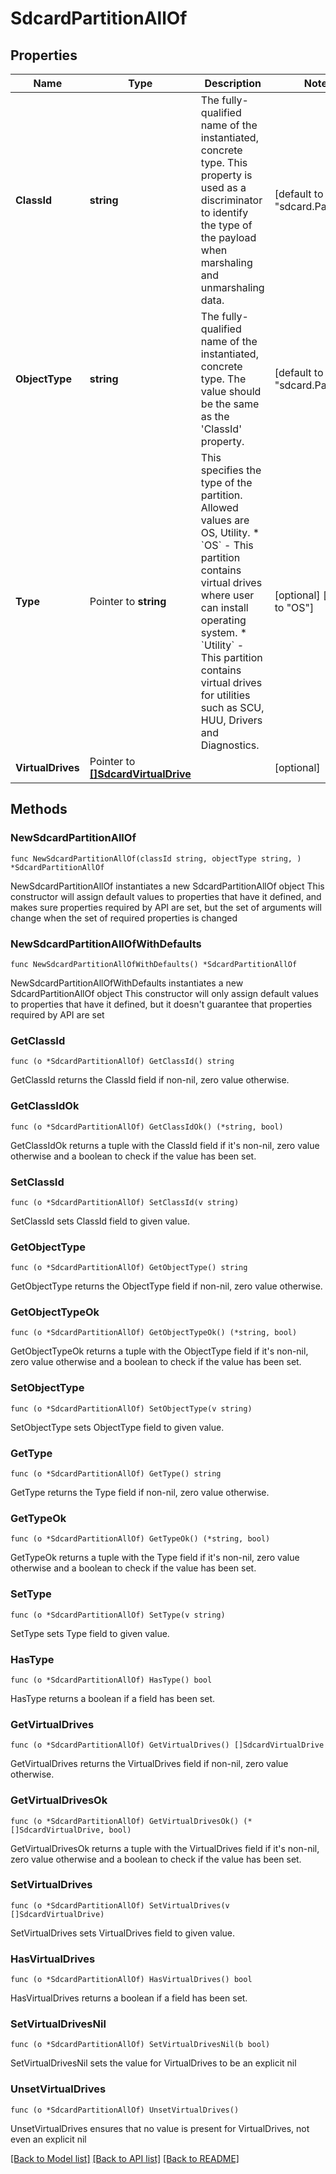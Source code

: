 # SdcardPartitionAllOf

## Properties

Name | Type | Description | Notes
------------ | ------------- | ------------- | -------------
**ClassId** | **string** | The fully-qualified name of the instantiated, concrete type. This property is used as a discriminator to identify the type of the payload when marshaling and unmarshaling data. | [default to "sdcard.Partition"]
**ObjectType** | **string** | The fully-qualified name of the instantiated, concrete type. The value should be the same as the &#39;ClassId&#39; property. | [default to "sdcard.Partition"]
**Type** | Pointer to **string** | This specifies the type of the partition. Allowed values are OS, Utility. * &#x60;OS&#x60; - This partition contains virtual drives where user can install operating system. * &#x60;Utility&#x60; - This partition contains virtual drives for utilities such as SCU, HUU, Drivers and Diagnostics. | [optional] [default to "OS"]
**VirtualDrives** | Pointer to [**[]SdcardVirtualDrive**](sdcard.VirtualDrive.md) |  | [optional] 

## Methods

### NewSdcardPartitionAllOf

`func NewSdcardPartitionAllOf(classId string, objectType string, ) *SdcardPartitionAllOf`

NewSdcardPartitionAllOf instantiates a new SdcardPartitionAllOf object
This constructor will assign default values to properties that have it defined,
and makes sure properties required by API are set, but the set of arguments
will change when the set of required properties is changed

### NewSdcardPartitionAllOfWithDefaults

`func NewSdcardPartitionAllOfWithDefaults() *SdcardPartitionAllOf`

NewSdcardPartitionAllOfWithDefaults instantiates a new SdcardPartitionAllOf object
This constructor will only assign default values to properties that have it defined,
but it doesn't guarantee that properties required by API are set

### GetClassId

`func (o *SdcardPartitionAllOf) GetClassId() string`

GetClassId returns the ClassId field if non-nil, zero value otherwise.

### GetClassIdOk

`func (o *SdcardPartitionAllOf) GetClassIdOk() (*string, bool)`

GetClassIdOk returns a tuple with the ClassId field if it's non-nil, zero value otherwise
and a boolean to check if the value has been set.

### SetClassId

`func (o *SdcardPartitionAllOf) SetClassId(v string)`

SetClassId sets ClassId field to given value.


### GetObjectType

`func (o *SdcardPartitionAllOf) GetObjectType() string`

GetObjectType returns the ObjectType field if non-nil, zero value otherwise.

### GetObjectTypeOk

`func (o *SdcardPartitionAllOf) GetObjectTypeOk() (*string, bool)`

GetObjectTypeOk returns a tuple with the ObjectType field if it's non-nil, zero value otherwise
and a boolean to check if the value has been set.

### SetObjectType

`func (o *SdcardPartitionAllOf) SetObjectType(v string)`

SetObjectType sets ObjectType field to given value.


### GetType

`func (o *SdcardPartitionAllOf) GetType() string`

GetType returns the Type field if non-nil, zero value otherwise.

### GetTypeOk

`func (o *SdcardPartitionAllOf) GetTypeOk() (*string, bool)`

GetTypeOk returns a tuple with the Type field if it's non-nil, zero value otherwise
and a boolean to check if the value has been set.

### SetType

`func (o *SdcardPartitionAllOf) SetType(v string)`

SetType sets Type field to given value.

### HasType

`func (o *SdcardPartitionAllOf) HasType() bool`

HasType returns a boolean if a field has been set.

### GetVirtualDrives

`func (o *SdcardPartitionAllOf) GetVirtualDrives() []SdcardVirtualDrive`

GetVirtualDrives returns the VirtualDrives field if non-nil, zero value otherwise.

### GetVirtualDrivesOk

`func (o *SdcardPartitionAllOf) GetVirtualDrivesOk() (*[]SdcardVirtualDrive, bool)`

GetVirtualDrivesOk returns a tuple with the VirtualDrives field if it's non-nil, zero value otherwise
and a boolean to check if the value has been set.

### SetVirtualDrives

`func (o *SdcardPartitionAllOf) SetVirtualDrives(v []SdcardVirtualDrive)`

SetVirtualDrives sets VirtualDrives field to given value.

### HasVirtualDrives

`func (o *SdcardPartitionAllOf) HasVirtualDrives() bool`

HasVirtualDrives returns a boolean if a field has been set.

### SetVirtualDrivesNil

`func (o *SdcardPartitionAllOf) SetVirtualDrivesNil(b bool)`

 SetVirtualDrivesNil sets the value for VirtualDrives to be an explicit nil

### UnsetVirtualDrives
`func (o *SdcardPartitionAllOf) UnsetVirtualDrives()`

UnsetVirtualDrives ensures that no value is present for VirtualDrives, not even an explicit nil

[[Back to Model list]](../README.md#documentation-for-models) [[Back to API list]](../README.md#documentation-for-api-endpoints) [[Back to README]](../README.md)


